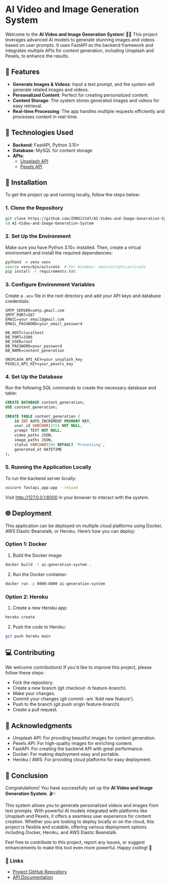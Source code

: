 # AI Video and Image Generation System

Welcome to the **AI Video and Image Generation System**! 🎥✨ This project leverages advanced AI models to generate stunning images and videos based on user prompts. It uses FastAPI as the backend framework and integrates multiple APIs for content generation, including Unsplash and Pexels, to enhance the results.

## 📌 Features

- **Generate Images & Videos**: Input a text prompt, and the system will generate related images and videos.
- **Personalized Content**: Perfect for creating personalized content.
- **Content Storage**: The system stores generated images and videos for easy retrieval.
- **Real-time Processing**: The app handles multiple requests efficiently and processes content in real-time.

## 🔧 Technologies Used

- **Backend**: FastAPI, Python 3.10+
- **Database**: MySQL for content storage
- **APIs**: 
    - [Unsplash API](https://unsplash.com/developers)
    - [Pexels API](https://www.pexels.com/api/)

## 🚀 Installation

To get the project up and running locally, follow the steps below:

### 1. Clone the Repository
```bash
git clone https://github.com/ZORO12347/AI-Video-and-Image-Generation-System.git
cd AI-Video-and-Image-Generation-System
```

### 2. Set Up the Environment

Make sure you have Python 3.10+ installed. Then, create a virtual environment and install the required dependencies:

```bash
python3 -m venv venv
source venv/bin/activate  # For Windows: venv\Scripts\activate
pip install -r requirements.txt
```

### 3. Configure Environment Variables

Create a `.env` file in the root directory and add your API keys and database credentials:

```plaintext
SMTP_SERVER=smtp.gmail.com
SMTP_PORT=587
EMAIL=your_email@gmail.com
EMAIL_PASSWORD=your_email_password

DB_HOST=localhost
DB_PORT=3306
DB_USER=root
DB_PASSWORD=your_password
DB_NAME=content_generation

UNSPLASH_API_KEY=your_unsplash_key
PEXELS_API_KEY=your_pexels_key
```

### 4. Set Up the Database

Run the following SQL commands to create the necessary database and table:

```sql
CREATE DATABASE content_generation;
USE content_generation;

CREATE TABLE content_generation (
    id INT AUTO_INCREMENT PRIMARY KEY,
    user_id VARCHAR(255) NOT NULL,
    prompt TEXT NOT NULL,
    video_paths JSON,
    image_paths JSON,
    status VARCHAR(50) DEFAULT 'Processing',
    generated_at DATETIME
);
```

### 5. Running the Application Locally

To run the backend server locally:

```bash
uvicorn fastapi_app:app --reload
```

Visit http://127.0.0.1:8000 in your browser to interact with the system.

## 🌐 Deployment

This application can be deployed on multiple cloud platforms using Docker, AWS Elastic Beanstalk, or Heroku. Here’s how you can deploy:

### Option 1: Docker

1. Build the Docker image:

```bash
docker build -t ai-generation-system .
```

2. Run the Docker container:

```bash
docker run -p 8000:8000 ai-generation-system
```

### Option 2: Heroku

1. Create a new Heroku app:
```bash
heroku create
```

2. Push the code to Heroku:
```bash
git push heroku main
```

## 💻 Contributing

We welcome contributions! If you'd like to improve this project, please follow these steps:

- Fork the repository.
- Create a new branch (git checkout -b feature-branch).
- Make your changes.
- Commit your changes (git commit -am 'Add new feature').
- Push to the branch (git push origin feature-branch).
- Create a pull request.

## 🙏 Acknowledgments

- Unsplash API: For providing beautiful images for content generation.
- Pexels API: For high-quality images for enriching content.
- FastAPI: For creating the backend API with great performance.
- Docker: For making deployment easy and portable.
- Heroku / AWS: For providing cloud platforms for easy deployment.

## 🎉 Conclusion

Congratulations! You have successfully set up the **AI Video and Image Generation System**. 🎬✨ 

This system allows you to generate personalized videos and images from text prompts. With powerful AI models integrated with platforms like Unsplash and Pexels, it offers a seamless user experience for content creation. Whether you are looking to deploy locally or on the cloud, this project is flexible and scalable, offering various deployment options including Docker, Heroku, and AWS Elastic Beanstalk.

Feel free to contribute to this project, report any issues, or suggest enhancements to make this tool even more powerful. Happy coding! 🚀

### 🔗 Links
- [Project GitHub Repository](https://github.com/ZORO12347/AI-Video-and-Image-Generation-System)
- [API Documentation](#)

